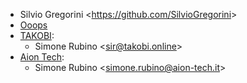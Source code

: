 - Silvio Gregorini \<<https://github.com/SilvioGregorini>\>
- [Ooops](https://www.ooops404.com)
- [TAKOBI](https://takobi.online):
  - Simone Rubino \<<sir@takobi.online>\>
- [Aion Tech](https://aiontech.company/):
  - Simone Rubino \<<simone.rubino@aion-tech.it>\>
